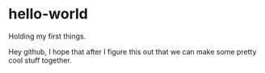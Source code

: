 # hello-world
Holding my first things.

Hey github, I hope that after I figure this out that we can make some pretty cool stuff together.

